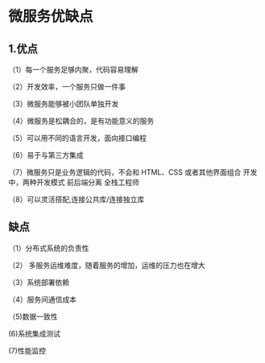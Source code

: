 # 微服务优缺点

## 1.优点

（1）每一个服务足够内聚，代码容易理解

（2）开发效率，一个服务只做一件事

（3）微服务能够被小团队单独开发

（4）微服务是松耦合的，是有功能意义的服务

（5）可以用不同的语言开发，面向接口编程

（6）易于与第三方集成

（7）微服务只是业务逻辑的代码，不会和 HTML、CSS 或者其他界面组合
	开发中，两种开发模式
	前后端分离
	全栈工程师
	
（8）可以灵活搭配,连接公共库/连接独立库

## 缺点

（1）分布式系统的负责性

（2） 多服务运维难度，随着服务的增加，运维的压力也在增大

（3）系统部署依赖

（4）服务间通信成本

（5)数据一致性	

(6)系统集成测试

(7)性能监控













